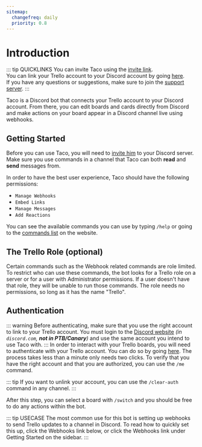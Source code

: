 ```yaml
---
sitemap:
  changefreq: daily
  priority: 0.8
---
```


# Introduction

::: tip QUICKLINKS
You can invite Taco using the [invite link](/bot).  
You can link your Trello account to your Discord account by going [here](/auth).  
If you have any questions or suggestions, make sure to join the [support server](/support).
:::

Taco is a Discord bot that connects your Trello account to your Discord account. From there, you can edit boards and cards directly from Discord and make actions on your board appear in a Discord channel live using webhooks.

## Getting Started

Before you can use Taco, you will need to [invite him](/bot) to your Discord server. Make sure you use commands in a channel that Taco can both **read** and **send** messages from.

In order to have the best user experience, Taco should have the following permissions:
- `Manage Webhooks`
- `Embed Links`
- `Manage Messages`
- `Add Reactions`

You can see the available commands you can use by typing `/help` or going to the [commands list](/commands) on the website.

## The Trello Role (optional)

Certain commands such as the Webhook related commands are role limited. To restrict who can use these commands, the bot looks for a Trello role on a server or for a user with Administrator permissions. If a user doesn't have that role, they will be unable to run those commands. 
The role needs no permissions, so long as it has the name "Trello".


## Authentication
::: warning
Before authenticating, make sure that you use the right account to link to your Trello account. You must login to the [Discord website](https://discord.com) *(in `discord.com`, **not in PTB/Canary**)* and use the same account you intend to use Taco with.
:::
In order to interact with your Trello boards, you will need to authenticate with your Trello account. You can do so by going [here](/auth). The process takes less than a minute only needs two clicks. To verify that you have the right account and that you are authorized, you can use the `/me` command.

::: tip
If you want to unlink your account, you can use the `/clear-auth` command in any channel.
:::


After this step, you can select a board with `/switch` and you should be free to do any actions within the bot.

::: tip USECASE
The most common use for this bot is setting up webhooks to send Trello updates to a channel in Discord. To read how to quickly set this up, click the Webhooks link below, or click the Webhooks link under Getting Started on the sidebar.
:::
